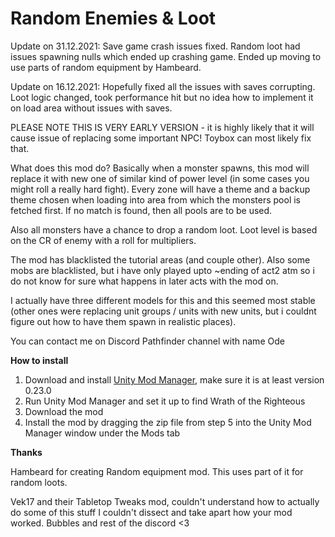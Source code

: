 # Random Enemies & Loot

Update on 31.12.2021: Save game crash issues fixed. Random loot had issues spawning nulls which ended up crashing game. Ended up moving to use parts of random equipment by Hambeard. 

Update on 16.12.2021: Hopefully fixed all the issues with saves corrupting. Loot logic changed, took performance hit but no idea how to implement it on load area without issues with saves.

PLEASE NOTE THIS IS VERY EARLY VERSION - it is highly likely that it will cause issue of replacing some important NPC! Toybox can most likely fix that. 



What does this mod do? Basically when a monster spawns, this mod will replace it with new one of similar kind of power level (in some cases you might roll a really hard fight). Every zone will have a theme and a backup theme chosen when loading into area from which the monsters pool is fetched first. If no match is found, then all pools are to be used. 

Also all monsters have a chance to drop a random loot. Loot level is based on the CR of enemy with a roll for multipliers. 

The mod has blacklisted the tutorial areas (and couple other). Also some mobs are blacklisted, but i have only played upto ~ending of act2 atm so i do not know for sure what happens in later acts with the mod on. 

I actually have three different models for this and this seemed most stable (other ones were replacing unit groups / units with new units, but i couldnt figure out how to have them spawn in realistic places).

You can contact me on Discord Pathfinder channel with name Ode

**How to install**

1. Download and install [Unity Mod Manager](https://github.com/newman55/unity-mod-manager), make sure it is at least version 0.23.0
2. Run Unity Mod Manager and set it up to find Wrath of the Righteous
3. Download the mod
4. Install the mod by dragging the zip file from step 5 into the Unity Mod Manager window under the Mods tab

**Thanks**

Hambeard for creating Random equipment mod. This uses part of it for random loots. 

Vek17 and their Tabletop Tweaks mod, couldn't understand how to actually do some of this stuff I couldn't dissect and take apart how your mod worked. 
Bubbles and rest of the discord <3
